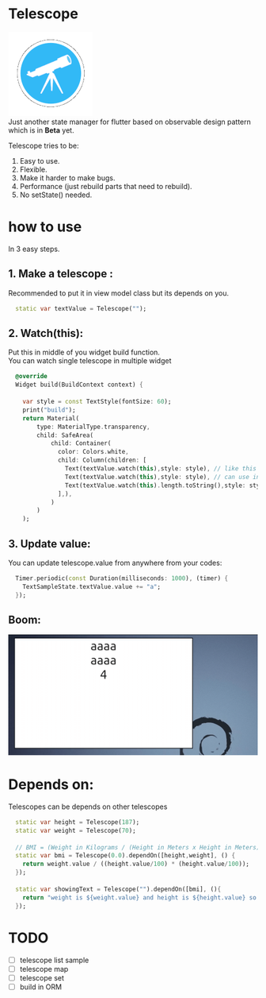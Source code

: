 # Telescope
<img src="telescope.png"> <br>
Just another state manager for flutter based on observable design pattern which is in <b>Beta</b> yet.

Telescope tries to be:
1. Easy to use.
2. Flexible.
3. Make it harder to make bugs.
4. Performance (just rebuild parts that need to rebuild).
5. No setState() needed.


# how to use
In 3 easy steps.

## 1. Make a telescope :
Recommended to put it in view model class but its depends on you.
```dart
  static var textValue = Telescope("");
```

## 2. Watch(this):
Put this in middle of you widget build function.<br>
You can watch single telescope in multiple widget
```dart
  @override
  Widget build(BuildContext context) {

    var style = const TextStyle(fontSize: 60);
    print("build");
    return Material(
        type: MaterialType.transparency,
        child: SafeArea(
            child: Container(
              color: Colors.white,
              child: Column(children: [
                Text(textValue.watch(this),style: style), // like this
                Text(textValue.watch(this),style: style), // can use in multiple times
                Text(textValue.watch(this).length.toString(),style: style),
              ],),
            )
        )
    );
```

## 3. Update value:
You can update telescope.value from anywhere from your codes:

```dart
  Timer.periodic(const Duration(milliseconds: 1000), (timer) {
    TextSampleState.textValue.value += "a";
  });
```

## Boom:

<img src="telescope.gif"> <br>

# Depends on:
Telescopes can be depends on other telescopes

```dart
  static var height = Telescope(187);
  static var weight = Telescope(70);

  // BMI = (Weight in Kilograms / (Height in Meters x Height in Meters))
  static var bmi = Telescope(0.0).dependOn([height,weight], () {
    return weight.value / ((height.value/100) * (height.value/100));
  });

  static var showingText = Telescope("").dependOn([bmi], (){
    return "weight is ${weight.value} and height is ${height.value} so bmi will be ${bmi.value.toString().substring(0,5)}";
  });
```

# TODO

- [ ] telescope list sample
- [ ] telescope map
- [ ] telescope set
- [ ] build in ORM
